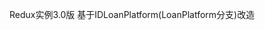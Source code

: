 Redux实例3.0版
基于IDLoanPlatform(LoanPlatform分支)改造

<!--
    说明：在已有项目IDLoanPlatform(分支：loan_platform)的基础上，新增redux功能
    错误解决：之前将文件夹名称命名为IDLoanPlatform(loan_platform)，运行react-native run-android命令后，项目运行起来，但是服务没起来，导致项目运行失败。
             运行项目时，还是得将文件夹名称改为IDLoanPlatform

    ----------------------- v1.0.0 ----------------------------
    时间：20190702
    目标：在原项目的基础上，参照项目AwesomeProject搭建redux基础框架
    实现功能：实现redux控制App.js页面相关的参数，如global.js中的相关参数(ip, token, isLogin, basicAuth, appChannel, cityData)
    修改文件：(1)新增框架文件：redux目录下相关
             (2)App.js, package.json

    时间：20190703
    目标：在子组件中获取state,并尝试更改
    实现功能：子组件获取state相关状态值，并通过dispatch改变状态值
    修改文件：新增redux/components/home.js文件

    时间：20190705
    实现功能：(1)加入react-navigation混合导航，Home.js嵌入FirstScreen.js
    修改文件：(1)redux/pages/screen，redux/router.js，components/common/TabBarModel.js等相关文件
             (2)home.js修改为Home.js，从components文件夹移入redux/pages；添加ScrollView滚动

    时间：20190708 周一
    实现功能：(1)BannerModel广告轮播功能
    修改文件：(1)redux/components/common/BannerModel.js

    时间：20190709 周二
    实现功能：(1)CategoryModel分类块展示
    修改文件：(1)redux/components/common/CategoryModel.js

    时间：20190710 周三
    实现功能：(1)DailyProductList产品列表展示功能
    修改文件：(1)redux/components/common/ProductItemModel.js
             (2)redux/components/DailyProductList.js

    时间：20190711 周四
    实现功能：(1)产品列表展示功能,头部模块HeadModel
    修改文件：(1)redux/components/common/ProductItemModel.js
             (2)redux/components/DailyProductList.js
             (3)redux/components/PopularProductList.js
             (4)redux/components/common/HeadModel.js

    时间：20190712 周五
    实现功能：(1)表单功能
    修改文件：(1)redux/components/common/CalculateModel.js

 -->
